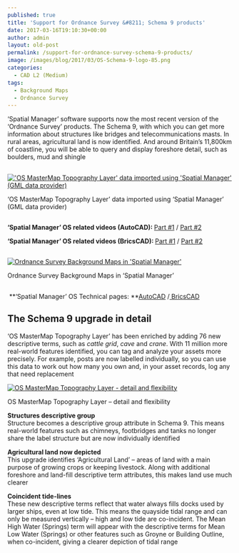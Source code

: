 ```yaml
---
published: true
title: 'Support for Ordnance Survey &#8211; Schema 9 products'
date: 2017-03-16T19:10:30+00:00
author: admin
layout: old-post
permalink: /support-for-ordnance-survey-schema-9-products/
image: /images/blog/2017/03/OS-Schema-9-logo-85.png
categories:
  - CAD L2 (Medium)
tags:
  - Background Maps
  - Ordnance Survey
---
```

<p>
  <span lang="en">&#8216;Spatial Manager&#8217; software supports now the most recent version of the &#8216;Ordnance Survey&#8217; products. The Schema 9, w<span lang="en">ith which you can</span> get more information about structures like bridges and telecommunications masts. In rural areas, agricultural land is now identified. And around Britain’s 11,800km of coastline, you will be able to query and display foreshore detail, such as boulders, mud and shingle</span>
</p>

<!--more-->

<h2></h2>
<div>
  <a href="/images/blog/2017/03/OS-Schema-9.png" target="_blank" rel="nofollow"><img src="/images/blog/2017/03/OS-Schema-9-1024x577.png" alt="'OS MasterMap Topography Layer' data imported using 'Spatial Manager' (GML data provider)" width="625" height="352" srcset="/images/blog/2017/03/OS-Schema-9-1024x577.png 1024w, /images/blog/2017/03/OS-Schema-9-300x169.png 300w, /images/blog/2017/03/OS-Schema-9-768x433.png 768w, /images/blog/2017/03/OS-Schema-9-624x351.png 624w, /images/blog/2017/03/OS-Schema-9.png 1266w" sizes="(max-width: 625px) 100vw, 625px" /></a>
  
  <p>
    &#8216;OS MasterMap Topography Layer&#8217; data imported using &#8216;Spatial Manager&#8217; (GML data provider)
  </p>
</div>

<h2></h2>
<span><strong>&#8216;Spatial Manager&#8217; OS related videos (AutoCAD): </strong></span><a href="https://youtu.be/4zZnsf-i7JQ" target="_blank" rel="nofollow">Part #1</a> / <a href="https://youtu.be/QYjlbdlAnkg" target="_blank" rel="nofollow">Part #2</a>
  
<span><strong>&#8216;Spatial Manager&#8217; OS r</strong><strong>elated videos (BricsCAD): </strong></span><a href="https://youtu.be/LqTmq4k35UE" target="_blank" rel="nofollow">Part #1</a> / <a href="https://youtu.be/e_G1uMtL6NM" target="_blank" rel="nofollow">Part #2</a>

<h2>
</h2>

<div>
  <a href="/images/blog/2017/03/a1.jpg" target="_blank" rel="nofollow"><img src="/images/blog/2017/03/a1-1024x578.jpg" alt="Ordnance Survey Background Maps in 'Spatial Manager'" width="625" height="353" srcset="/images/blog/2017/03/a1-1024x578.jpg 1024w, /images/blog/2017/03/a1-300x169.jpg 300w, /images/blog/2017/03/a1-768x433.jpg 768w, /images/blog/2017/03/a1-624x352.jpg 624w, /images/blog/2017/03/a1.jpg 1278w" sizes="(max-width: 625px) 100vw, 625px" /></a>
  
  <p>
    Ordnance Survey Background Maps in &#8216;Spatial Manager&#8217;
  </p>
</div>

<h2></h2>
<span> </span>**<span>&#8216;Spatial Manager&#8217; OS Technical pages:</span> **<a href="/ordnance-survey-in-autocad/" target="_blank" rel="nofollow"><span>AutoCAD</span></a> <span>/</span><a href="/ordnance-survey-in-bricscad/" target="_blank" rel="nofollow"><span> BricsCAD</span></a>

<h2>
</h2>

<h2>
  The Schema 9 upgrade in detail
</h2>

<p>
  &#8216;OS MasterMap Topography Layer&#8217; has been enriched by adding 76 new descriptive terms, such as <em>cattle grid</em>, <em>cave</em> and <em>crane</em>. With 11 million more real-world features identified, you can tag and analyze your assets more precisely. For example, posts are now labelled individually, so you can use this data to work out how many you own and, in your asset records, log any that need replacement
</p>

<div>
  <a href="/images/blog/2017/03/OS-MasterMap-Topography-Layer.jpg" target="_blank" rel="nofollow"><img src="/images/blog/2017/03/OS-MasterMap-Topography-Layer.jpg" alt="OS MasterMap Topography Layer - detail and flexibility" width="435" height="248" srcset="/images/blog/2017/03/OS-MasterMap-Topography-Layer.jpg 435w, /images/blog/2017/03/OS-MasterMap-Topography-Layer-300x171.jpg 300w" sizes="(max-width: 435px) 100vw, 435px" /></a>
  
  <p>
    OS MasterMap Topography Layer &#8211; detail and flexibility
  </p>
</div>

<p>
  <strong>Structures descriptive group</strong><br /> Structure becomes a descriptive group attribute in Schema 9. This means real-world features such as chimneys, footbridges and tanks no longer share the label structure but are now individually identified
</p>

<p>
  <strong>Agricultural land now depicted</strong><br /> This upgrade identifies ‘Agricultural Land’ – areas of land with a main purpose of growing crops or keeping livestock. Along with additional foreshore and land-fill descriptive term attributes, this makes land use much clearer
</p>

<p>
  <strong>Coincident tide-lines</strong><br /> These new descriptive terms reflect that water always fills docks used by larger ships, even at low tide. This means the quayside tidal range and can only be measured vertically – high and low tide are co-incident. The Mean High Water (Springs) term will appear with the descriptive terms for Mean Low Water (Springs) or other features such as Groyne or Building Outline, when co-incident, giving a clearer depiction of tidal range
</p>